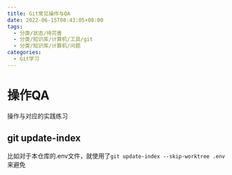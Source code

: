 ```yaml
---
title: Git常见操作与QA
date: 2022-06-15T08:43:05+08:00
tags:
  - 分类/状态/待完善
  - 分类/知识库/计算机/工具/git
  - 分类/知识库/计算机/问题
categories:
  - Git学习
---
```



# 操作QA

操作与对应的实践练习

## git update-index

比如对于本仓库的.env文件，就使用了`git update-index --skip-worktree .env`来避免